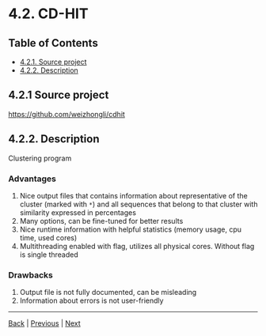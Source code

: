 # 4.2. CD-HIT

## Table of Contents

- [4.2.1. Source project](#421-source-project)
- [4.2.2. Description](#422-description)

## 4.2.1 Source project

https://github.com/weizhongli/cdhit

## 4.2.2. Description

Clustering program

### Advantages

1. Nice output files that contains information about representative of the
   cluster (marked with `*`) and all sequences that belong to that cluster with
   similarity expressed in percentages
2. Many options, can be fine-tuned for better results
3. Nice runtime information with helpful statistics (memory usage, cpu time,
   used cores)
4. Multithreading enabled with flag, utilizes all physical cores. Without flag
   is single threaded

### Drawbacks

1. Output file is not fully documented, can be misleading
2. Information about errors is not user-friendly

---

[Back](index.md) |
[Previous](dnaclust.md) |
[Next](mothur.md)